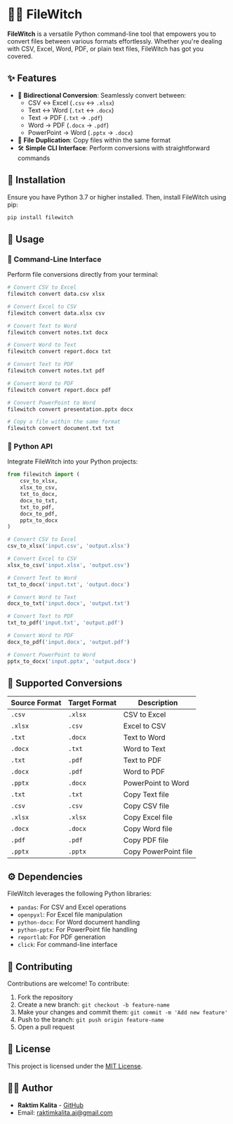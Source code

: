 # 🧙‍♂️ FileWitch

**FileWitch** is a versatile Python command-line tool that empowers you to convert files between various formats effortlessly. Whether you're dealing with CSV, Excel, Word, PDF, or plain text files, FileWitch has got you covered.

## ✨ Features

* 🔄 **Bidirectional Conversion**: Seamlessly convert between:
  * CSV ↔️ Excel (`.csv` ↔️ `.xlsx`)
  * Text ↔️ Word (`.txt` ↔️ `.docx`)
  * Text → PDF (`.txt` → `.pdf`)
  * Word → PDF (`.docx` → `.pdf`)
  * PowerPoint → Word (`.pptx` → `.docx`)
* 📁 **File Duplication**: Copy files within the same format
* 🛠️ **Simple CLI Interface**: Perform conversions with straightforward commands

## 🚀 Installation

Ensure you have Python 3.7 or higher installed. Then, install FileWitch using pip:

```bash
pip install filewitch
```

## 🧪 Usage

### 🔧 Command-Line Interface

Perform file conversions directly from your terminal:

```bash
# Convert CSV to Excel
filewitch convert data.csv xlsx

# Convert Excel to CSV
filewitch convert data.xlsx csv

# Convert Text to Word
filewitch convert notes.txt docx

# Convert Word to Text
filewitch convert report.docx txt

# Convert Text to PDF
filewitch convert notes.txt pdf

# Convert Word to PDF
filewitch convert report.docx pdf

# Convert PowerPoint to Word
filewitch convert presentation.pptx docx

# Copy a file within the same format
filewitch convert document.txt txt
```

### 🧠 Python API

Integrate FileWitch into your Python projects:

```python
from filewitch import (
    csv_to_xlsx,
    xlsx_to_csv,
    txt_to_docx,
    docx_to_txt,
    txt_to_pdf,
    docx_to_pdf,
    pptx_to_docx
)

# Convert CSV to Excel
csv_to_xlsx('input.csv', 'output.xlsx')

# Convert Excel to CSV
xlsx_to_csv('input.xlsx', 'output.csv')

# Convert Text to Word
txt_to_docx('input.txt', 'output.docx')

# Convert Word to Text
docx_to_txt('input.docx', 'output.txt')

# Convert Text to PDF
txt_to_pdf('input.txt', 'output.pdf')

# Convert Word to PDF
docx_to_pdf('input.docx', 'output.pdf')

# Convert PowerPoint to Word
pptx_to_docx('input.pptx', 'output.docx')
```

## 📂 Supported Conversions

| Source Format | Target Format | Description          |
| ------------- | ------------- | -------------------- |
| `.csv`        | `.xlsx`       | CSV to Excel         |
| `.xlsx`       | `.csv`        | Excel to CSV         |
| `.txt`        | `.docx`       | Text to Word         |
| `.docx`       | `.txt`        | Word to Text         |
| `.txt`        | `.pdf`        | Text to PDF          |
| `.docx`       | `.pdf`        | Word to PDF          |
| `.pptx`       | `.docx`       | PowerPoint to Word   |
| `.txt`        | `.txt`        | Copy Text file       |
| `.csv`        | `.csv`        | Copy CSV file        |
| `.xlsx`       | `.xlsx`       | Copy Excel file      |
| `.docx`       | `.docx`        | Copy Word file       |
| `.pdf`        | `.pdf`        | Copy PDF file        |
| `.pptx`       | `.pptx`       | Copy PowerPoint file |

## ⚙️ Dependencies

FileWitch leverages the following Python libraries:

* `pandas`: For CSV and Excel operations
* `openpyxl`: For Excel file manipulation
* `python-docx`: For Word document handling
* `python-pptx`: For PowerPoint file handling
* `reportlab`: For PDF generation
* `click`: For command-line interface

## 🤝 Contributing

Contributions are welcome! To contribute:

1. Fork the repository
2. Create a new branch: `git checkout -b feature-name`
3. Make your changes and commit them: `git commit -m 'Add new feature'`
4. Push to the branch: `git push origin feature-name`
5. Open a pull request

## 📄 License

This project is licensed under the [MIT License](LICENSE).

## 👨‍💻 Author

- **Raktim Kalita** - [GitHub](https://github.com/Rktim)
- Email: raktimkalita.ai@gmail.com 